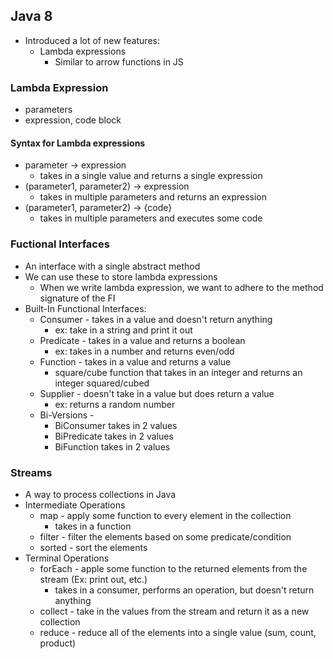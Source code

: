 ## Java 8
- Introduced a lot of new features:
    - Lambda expressions
        - Similar to arrow functions in JS

### Lambda Expression
- parameters
- expression, code block 

#### Syntax for Lambda expressions
- parameter -> expression
    - takes in a single value and returns a single expression
- (parameter1, parameter2) -> expression
    - takes in multiple parameters and returns an expression
- (parameter1, parameter2) -> {code}
    - takes in multiple parameters and executes some code

### Fuctional Interfaces
- An interface with a single abstract method
- We can use these to store lambda expressions
    - When we write lambda expression, we want to adhere to the method signature of the FI
- Built-In Functional Interfaces:
    - Consumer - takes in a value and doesn't return anything
        - ex: take in a string and print it out
    - Predicate - takes in a value and returns a boolean
        - ex: takes in a number and returns even/odd
    - Function - takes in a value and returns a value
        - square/cube function that takes in an integer and returns an integer squared/cubed
    - Supplier - doesn't take in a value but does return a value
        - ex: returns a random number
    - Bi-Versions -  
        - BiConsumer takes in 2 values
        - BiPredicate takes in 2 values
        - BiFunction takes in 2 values
    
### Streams
- A way to process collections in Java
- Intermediate Operations
    - map - apply some function to every element in the collection
        - takes in a function
    - filter - filter the elements based on some predicate/condition
    - sorted - sort the elements
- Terminal Operations
    - forEach - apple some function to the returned elements from the stream (Ex: print out, etc.)
        - takes in a consumer, performs an operation, but doesn't return anything
    - collect - take in the values from the stream and return it as a new collection
    - reduce - reduce all of the elements into a single value (sum, count, product)